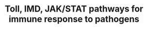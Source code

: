 ---
annotations:
- type: Pathway Ontology
  value: altered transcription pathway
- type: Pathway Ontology
  value: signaling pathway
authors:
- AAR&Co
- MirellaKalafati
- Khanspers
- Mkutmon
- Eweitz
description: Yeast, fungi, virus, and lysine-type peptidoglycan (k-type PGN) signal
  proteins persephone (psh) and GRASS in the Toll Pathway. These proteins signal downstream
  to sphinx1/2, spheroide, and spirit which leads to activation of Spatzle (spz).
  Spz binds to Toll which activates death domain-containing molecules (MyD88, Tube,
  Pelle). Pellino ubiquinates Pelle which allows TRAF to activate DIF which activates
  Dorsal facilitated by the ubiquitination of cactus. Dorsal translocates to nucleus
  to upregulate immune genes. The IMD pathway is activated by mono-diaminopimelic
  acid-type peptidoglycans (DAP-type PGN) that starts a cascade of activation of Fadd,
  Dredd, Tak1/Tab2 coomplex and leads to the activation, translocation, and effector
  gene promotion of Relish. The JAK/STAT pathway is activated by Virus and unpaired
  gene particles  binding to dome/JAK/STAT complex leading to the activation of the
  STAT complex which translocates to the nucleus to promote transcription of effector
  genes. This pathway was taken from Figure 2A of Severo et al.
last-edited: 2021-05-16
organisms:
- Drosophila melanogaster
redirect_from:
- /index.php/Pathway:WP3830
- /instance/WP3830
schema-jsonld:
- '@context': https://schema.org/
  '@id': https://wikipathways.github.io/pathways/WP3830.html
  '@type': Dataset
  creator:
    '@type': Organization
    name: WikiPathways
  description: Yeast, fungi, virus, and lysine-type peptidoglycan (k-type PGN) signal
    proteins persephone (psh) and GRASS in the Toll Pathway. These proteins signal
    downstream to sphinx1/2, spheroide, and spirit which leads to activation of Spatzle
    (spz). Spz binds to Toll which activates death domain-containing molecules (MyD88,
    Tube, Pelle). Pellino ubiquinates Pelle which allows TRAF to activate DIF which
    activates Dorsal facilitated by the ubiquitination of cactus. Dorsal translocates
    to nucleus to upregulate immune genes. The IMD pathway is activated by mono-diaminopimelic
    acid-type peptidoglycans (DAP-type PGN) that starts a cascade of activation of
    Fadd, Dredd, Tak1/Tab2 coomplex and leads to the activation, translocation, and
    effector gene promotion of Relish. The JAK/STAT pathway is activated by Virus
    and unpaired gene particles  binding to dome/JAK/STAT complex leading to the activation
    of the STAT complex which translocates to the nucleus to promote transcription
    of effector genes. This pathway was taken from Figure 2A of Severo et al.
  keywords:
  - Dif
  - IkkB
  - CLIP-SP
  - Protein Toll
  - imd
  - TRAF2
  - JAK
  - JNK
  - GNBP2
  - grass
  - Ikky
  - spheroide
  - dome
  - Bendless
  - Socs
  - Relish
  - PGRP-LE
  - Fadd
  - spz2
  - Myd88
  - upd2
  - nec
  - Protein Tube
  - spz
  - GNBP1
  - PGRP-LB
  - SPE
  - spirit
  - GNBP3
  - Pelle
  - Dredd
  - Dorsal
  - IAP2
  - Protein pellino
  - PIAS
  - STAT
  - sphinx1
  - PGRP-SD
  - PGRP-LC
  - Uev1a
  - PGRP-SA
  - Tab2
  - Effete
  - Tak1
  - sphinx2
  - psh
  - Cactus
  - PGRP-SC
  license: CC0
  name: Toll, IMD, JAK/STAT pathways for immune response to pathogens
seo: CreativeWork
title: Toll, IMD, JAK/STAT pathways for immune response to pathogens
wpid: WP3830
---
